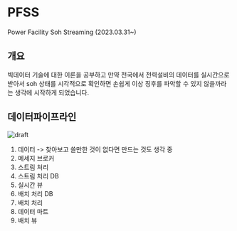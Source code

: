# PFSS
Power Facility Soh Streaming  (2023.03.31~)

## 개요
빅데이터 기술에 대한 이론을 공부하고 만약 전국에서 전력설비의 데이터를 실시간으로 받아서 soh 상태를 시각적으로 확인하면 손쉽게 이상 징후를 파악할 수 있지 않을까라는 생각에 시작하게 되었습니다.

## 데이터파이프라인
![draft](https://user-images.githubusercontent.com/97713997/229030147-74484849-311f-459c-bb73-ce670a166a52.PNG)

1. 데이터 -> 찾아보고 쓸만한 것이 없다면 만드는 것도 생각 중
2. 메세지 브로커
3. 스트림 처리
4. 스트림 처리 DB
5. 실시간 뷰
6. 배치 처리 DB
7. 배치 처리
8. 데이터 마트
9. 배치 뷰
